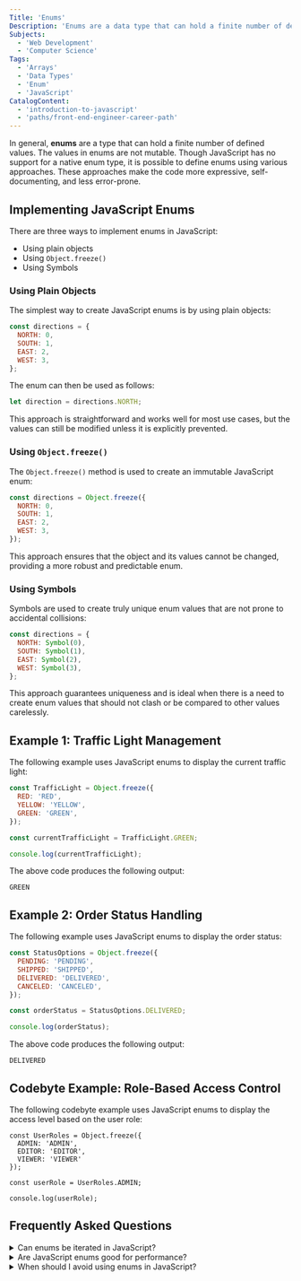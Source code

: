 ```yaml
---
Title: 'Enums'
Description: 'Enums are a data type that can hold a finite number of defined immutable values.'
Subjects:
  - 'Web Development'
  - 'Computer Science'
Tags:
  - 'Arrays'
  - 'Data Types'
  - 'Enum'
  - 'JavaScript'
CatalogContent:
  - 'introduction-to-javascript'
  - 'paths/front-end-engineer-career-path'
---
```


In general, **enums** are a type that can hold a finite number of defined values. The values in enums are not mutable. Though JavaScript has no support for a native enum type, it is possible to define enums using various approaches. These approaches make the code more expressive, self-documenting, and less error-prone.

## Implementing JavaScript Enums

There are three ways to implement enums in JavaScript:

- Using plain objects
- Using `Object.freeze()`
- Using Symbols

### Using Plain Objects

The simplest way to create JavaScript enums is by using plain objects:

```js
const directions = {
  NORTH: 0,
  SOUTH: 1,
  EAST: 2,
  WEST: 3,
};
```

The enum can then be used as follows:

```js
let direction = directions.NORTH;
```

This approach is straightforward and works well for most use cases, but the values can still be modified unless it is explicitly prevented.

### Using `Object.freeze()`

The `Object.freeze()` method is used to create an immutable JavaScript enum:

```js
const directions = Object.freeze({
  NORTH: 0,
  SOUTH: 1,
  EAST: 2,
  WEST: 3,
});
```

This approach ensures that the object and its values cannot be changed, providing a more robust and predictable enum.

### Using Symbols

Symbols are used to create truly unique enum values that are not prone to accidental collisions:

```js
const directions = {
  NORTH: Symbol(0),
  SOUTH: Symbol(1),
  EAST: Symbol(2),
  WEST: Symbol(3),
};
```

This approach guarantees uniqueness and is ideal when there is a need to create enum values that should not clash or be compared to other values carelessly.

## Example 1: Traffic Light Management

The following example uses JavaScript enums to display the current traffic light:

```js
const TrafficLight = Object.freeze({
  RED: 'RED',
  YELLOW: 'YELLOW',
  GREEN: 'GREEN',
});

const currentTrafficLight = TrafficLight.GREEN;

console.log(currentTrafficLight);
```

The above code produces the following output:

```shell
GREEN
```

## Example 2: Order Status Handling

The following example uses JavaScript enums to display the order status:

```js
const StatusOptions = Object.freeze({
  PENDING: 'PENDING',
  SHIPPED: 'SHIPPED',
  DELIVERED: 'DELIVERED',
  CANCELED: 'CANCELED',
});

const orderStatus = StatusOptions.DELIVERED;

console.log(orderStatus);
```

The above code produces the following output:

```shell
DELIVERED
```

## Codebyte Example: Role-Based Access Control

The following codebyte example uses JavaScript enums to display the access level based on the user role:

```codebyte/javascript
const UserRoles = Object.freeze({
  ADMIN: 'ADMIN',
  EDITOR: 'EDITOR',
  VIEWER: 'VIEWER'
});

const userRole = UserRoles.ADMIN;

console.log(userRole);
```

## Frequently Asked Questions

<details>
  <summary>Can enums be iterated in JavaScript?</summary>
  <p>Yes. If you use plain objects, you can iterate enums using Object.keys() or Object.values(). However, enums using Symbols cannot be easily iterated since Symbols are not enumerable by default.</p>
</details>

<details>
  <summary>Are JavaScript enums good for performance?</summary>
  <p>JavaScript enums generally have negligible performance overhead. In fact, they can improve performance indirectly by reducing bugs and logical errors in your code.</p>
</details>

<details>
  <summary>When should I avoid using enums in JavaScript?</summary>
  <p>Avoid enums when your values are unlikely to repeat or belong to a limited set. In such cases, using simple variables or constants might be more appropriate. Also, overusing enums for trivial values can make code unnecessarily complex.</p>
</details>
